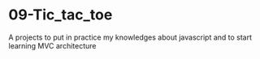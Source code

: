 # 09-Tic_tac_toe
 A projects to put in practice my knowledges about javascript and to start learning MVC architecture
